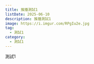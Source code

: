 ```yaml
---
title: 推播測試1
listDate: 2025-06-10
description: 推播測試1
image: https://i.imgur.com/RPgIu2e.jpg
tag:
  - 測試1
category:
  - 測試1
---
```


測試1
